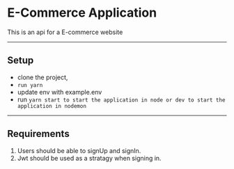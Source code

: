 # E-Commerce Application

This is an api for a E-commerce website

---

## Setup

- clone the project,
- `run yarn`
- update env with example.env
- run
  `yarn start to start the application in node or dev to start the application in nodemon`

---

## Requirements

1.  Users should be able to signUp and signIn.
2.  Jwt should be used as a stratagy when signing in.
